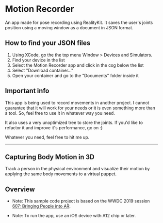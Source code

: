
# Motion Recorder

An app made for pose recording using RealityKit. It saves the user's joints position using a moving window as a document in JSON format.

## How to find your JSON files

1. Using XCode, go the the top menu Window > Devices and Simulators.
2. Find your device in the list
3. Select the Motion Recorder app and click in the cog below the list
4. Select "Download container..."
5. Open your container and go to the "Documents" folder inside it

## Important info

This app is being used to record movements in another project. I cannot guarantee that it will work for your needs or it is even something more than a tool. So, feel free to use it in whatever way you need. 

It also uses a very unoptimized tree to store the joints. If you'd like to refactor it and improve it's performance, go on :)

Whatever you need, feel free to hit me up.

---

## Capturing Body Motion in 3D

Track a person in the physical environment and visualize their motion by applying the same body movements to a virtual puppet.  

## Overview

- Note: This sample code project is based on the WWDC 2019 session [607: Bringing People into AR](https://developer.apple.com/videos/play/wwdc19/607/).

- Note: To run the app, use an iOS device with A12 chip or later.
